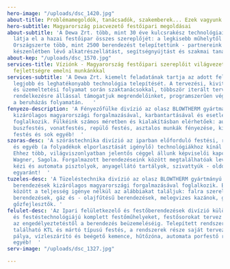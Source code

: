 ```yaml
---
hero-image: "/uploads/dsc_1420.jpg"
about-title: Problémamegoldók, tanácsadók, szakemberek... Ezek vagyunk mi!
hero-subtitle: Magyarország piacvezető festőipari megoldásai
about-subtitle: 'A Dewa Zrt. több, mint 30 éve kulcsrakész technológiai megoldásokkal
  látja el a hazai festőipar összes szereplőjét: a legkisebb műhelytől a komplex gyártósorokig.
  Országszerte több, mint 2500 berendezést telepítettünk - partnereink számára állandó
  készenlétben lévő alkatrészellátást, segítségnyújtást és szakmai tanácsadást biztosítunk. '
about-kep: "/uploads/dsc_1570.jpg"
services-title: Víziónk - Magyarország festőipari szereplőit világvezető technológiai
  fejlettségre emelni munkánkkal
services-subtitle: 'A Dewa Zrt. kiemelt feladatának tartja az adott feladatra specializált
  legjobb és leghatékonyabb technológia telepítését. A tervezési, kivitelezési, üzembehelyezési
  és üzemeltetési folyamat során szaktanácsokkal, többször iterált tervekkel és rugalmas
  rendelkezésre állással támogatjuk megrendelőinket, programszerűen végigvezetve őket
  a beruházás folyamatán.   '
fenyezo-description: 'A Fényezőfülke divízió az olasz BLOWTHERM gyártmányú zárt fényezőfülkék
  kizárólagos magyarországi forgalmazásával, karbantartásával és esetleges hibaelhárításával
  foglalkozik. Fülkéink számos méretben és kialakításban elérhetőek: autóipari festés,
  buszfestés, vonatfestés, repülő festés, asztalos munkák fényezése, kisalkatrész
  festés és sok egyéb!  '
szoras-desc: 'A szórástechnika divízió az iparban előforduló festési, ragasztási,
  és egyéb (a folyadékok elporlasztását igénylő) technológiákhoz kínál berendezéseket.
  Ehhez több, világviszonlyatban jelentős céggel állunk képviselői kapcsolatban: Sames,
  Wagner, Sagola. Forgalmazott berendezéseink között megtalálhatóak levegőporlasztású
  kézi és automata pisztolyok, anyagellátó tartályok, szivattyúk - oldószeres és porfestésre
  egyaránt!  '
tuzeles-desc: 'A Tüzeléstechnika divízió az olasz BLOWTHERM gyártmányú fűtő és légkezelő
  berendezések kizárólagos magyarországi forgalmazásával foglalkozik. Berendezéseink
  között a teljesség igénye nélkül az alábbiakat találjuk: falra szerelhető hőlégfúvó
  berendezések, gáz és - olajfűtésű berendezések, melegvizes kazánok, gőzkazánok és
  gőzfejlesztők. '
felulet-desc: 'Az Ipari felületkezelő és festőberendezések divízió különböző méretű
  és festéstechnológiájú komplett festőműhelyeket, festősorokat tervez és kivitelez
  az engedélyeztetéstől a berendezés beüzemeléséig. Telepített rendszereink között
  található KTL és mártó típusú festés, a rendszerek része saját tervezésű anyagmozgató
  pálya, vízleszárító és beégető kemence, hűtőzóna, automata porfestő robotok és más
  egyéb!  '
serv-image: "/uploads/dsc_1327.jpg"

---
```

